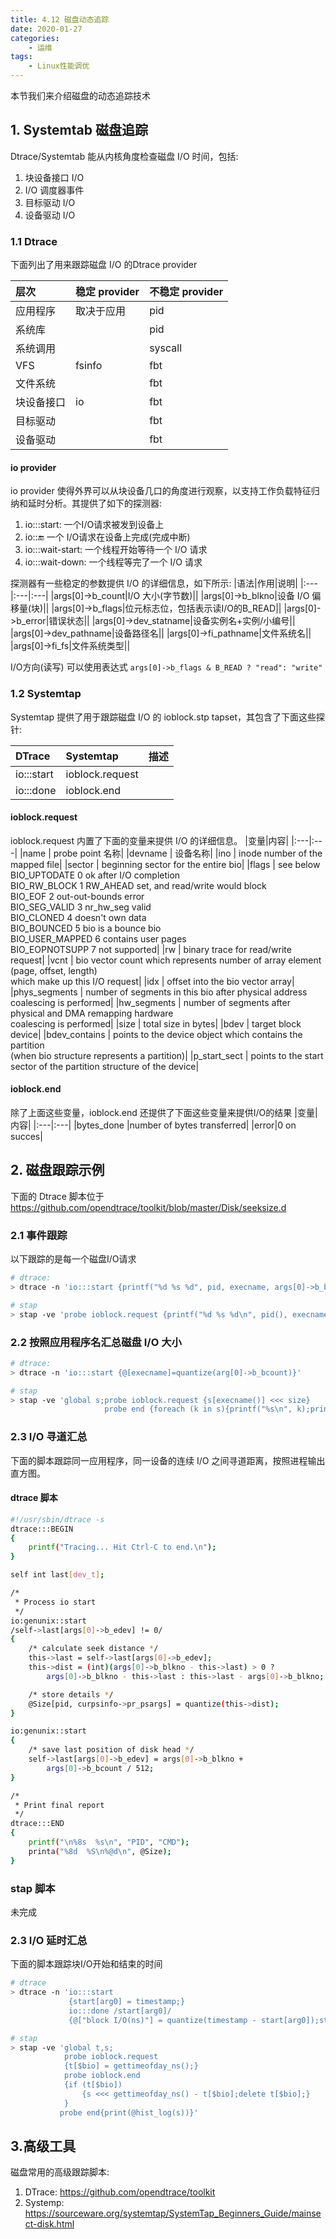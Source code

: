 ```yaml
---
title: 4.12 磁盘动态追踪
date: 2020-01-27
categories:
    - 运维
tags:
    - Linux性能调优
---
```


本节我们来介绍磁盘的动态追踪技术
<!-- more -->

## 1. Systemtab 磁盘追踪
Dtrace/Systemtab 能从内核角度检查磁盘 I/O 时间，包括:
1. 块设备接口 I/O
2. I/O 调度器事件
3. 目标驱动 I/O
4. 设备驱动 I/O

### 1.1 Dtrace
下面列出了用来跟踪磁盘 I/O 的Dtrace provider

|层次|稳定 provider|不稳定 provider|
|:---|:---|:---|
|应用程序|取决于应用|pid|
|系统库||pid|
|系统调用||syscall|
|VFS|fsinfo|fbt|
|文件系统||fbt|
|块设备接口|io|fbt|
|目标驱动||fbt|
|设备驱动||fbt|

#### io provider
io provider 使得外界可以从块设备几口的角度进行观察，以支持工作负载特征归纳和延时分析。其提供了如下的探测器:
1. io:::start: 一个I/O请求被发到设备上
2. io:::end: 一个 I/O请求在设备上完成(完成中断)
3. io:::wait-start: 一个线程开始等待一个 I/O 请求
4. io:::wait-down: 一个线程等完了一个 I/O 请求

探测器有一些稳定的参数提供 I/O 的详细信息，如下所示:
|语法|作用|说明|
|:---|:---|:---|
|args[0]->b_count|I/O 大小(字节数)||
|args[0]->b_blkno|设备 I/O 偏移量(块)||
|args[0]->b_flags|位元标志位，包括表示读I/O的B_READ||
|args[0]->b_error|错误状态||
|args[0]->dev_statname|设备实例名+实例/小编号||
|args[0]->dev_pathname|设备路径名||
|args[0]->fi_pathname|文件系统名||
|args[0]->fi_fs|文件系统类型||

I/O方向(读写) 可以使用表达式 `args[0]->b_flags & B_READ ? "read": "write"`

### 1.2 Systemtap
Systemtap 提供了用于跟踪磁盘 I/O 的 ioblock.stp tapset，其包含了下面这些探针:

|DTrace|Systemtap|描述|
|:---|:---|:---|
|io:::start|ioblock.request||
|io:::done|ioblock.end||

#### ioblock.request
ioblock.request 内置了下面的变量来提供 I/O 的详细信息。
|变量|内容|
|:---|:---|
|name      | probe point 名称|
|devname   | 设备名称|
|ino       | inode number of the mapped file|
|sector    | beginning sector for the entire bio|
|flags     | see below<br>BIO_UPTODATE    0       ok after I/O completion<br>BIO_RW_BLOCK    1       RW_AHEAD set, and read/write would block<br>BIO_EOF         2       out-out-bounds error<br>BIO_SEG_VALID   3       nr_hw_seg valid<br> BIO_CLONED      4       doesn't own data<br>BIO_BOUNCED     5       bio is a bounce bio<br>BIO_USER_MAPPED 6       contains user pages<br>BIO_EOPNOTSUPP  7       not supported|
|rw        | binary trace for read/write request|
|vcnt      | bio vector count which represents number of array element (page, offset, length)<br> which make up this I/O request|
|idx       | offset into the bio vector array|
|phys_segments | number of segments in this bio after physical address coalescing is performed|
|hw_segments |   number of segments after physical and DMA remapping hardware <br>coalescing is performed|
|size      | total size in bytes|
|bdev      | target block device|
|bdev_contains | points to the device object which contains the partition <br>(when bio structure represents a partition)|
|p_start_sect |  points to the start sector of the partition structure of the device|

#### ioblock.end
除了上面这些变量，ioblock.end 还提供了下面这些变量来提供I/O的结果
|变量|内容|
|:---|:---|
|bytes_done |number of bytes transferred|
|error|0 on succes|

## 2. 磁盘跟踪示例
下面的 Dtrace 脚本位于 https://github.com/opendtrace/toolkit/blob/master/Disk/seeksize.d

### 2.1 事件跟踪
以下跟踪的是每一个磁盘I/O请求
```bash
# dtrace:
> dtrace -n 'io:::start {printf("%d %s %d", pid, execname, args[0]->b_bcount);}'

# stap
> stap -ve 'probe ioblock.request {printf("%d %s %d\n", pid(), execname(), size)}'
```

### 2.2 按照应用程序名汇总磁盘 I/O 大小
```bash
# dtrace:
> dtrace -n 'io:::start {@[execname]=quantize(arg[0]->b_bcount)}'

# stap
> stap -ve 'global s;probe ioblock.request {s[execname()] <<< size}
                     probe end {foreach (k in s){printf("%s\n", k);print(@hist_log(s[k]))};}'
```

### 2.3 I/O 寻道汇总
下面的脚本跟踪同一应用程序，同一设备的连续 I/O 之间寻道距离，按照进程输出直方图。

#### dtrace 脚本
```bash
#!/usr/sbin/dtrace -s
dtrace:::BEGIN
{
	printf("Tracing... Hit Ctrl-C to end.\n");
}

self int last[dev_t];

/*
 * Process io start
 */
io:genunix::start
/self->last[args[0]->b_edev] != 0/
{
	/* calculate seek distance */
	this->last = self->last[args[0]->b_edev];
	this->dist = (int)(args[0]->b_blkno - this->last) > 0 ?
	    args[0]->b_blkno - this->last : this->last - args[0]->b_blkno;

	/* store details */
	@Size[pid, curpsinfo->pr_psargs] = quantize(this->dist);
}

io:genunix::start
{
	/* save last position of disk head */
	self->last[args[0]->b_edev] = args[0]->b_blkno +
	    args[0]->b_bcount / 512;
}

/*
 * Print final report
 */
dtrace:::END
{
	printf("\n%8s  %s\n", "PID", "CMD");
	printa("%8d  %S\n%@d\n", @Size);
}
```

### stap 脚本
未完成

### 2.3 I/O 延时汇总
下面的脚本跟踪块I/O开始和结束的时间
```bash
# dtrace
> dtrace -n 'io:::start 
             {start[arg0] = timestamp;}
             io:::done /start[arg0]/ 
             {@["block I/O(ns)"] = quantize(timestamp - start[arg0]);start[arg0] = 0}'

# stap
> stap -ve 'global t,s; 
            probe ioblock.request 
            {t[$bio] = gettimeofday_ns();}
            probe ioblock.end
            {if (t[$bio])
                {s <<< gettimeofday_ns() - t[$bio];delete t[$bio];}
            }
           probe end{print(@hist_log(s))}'
```

## 3.高级工具
磁盘常用的高级跟踪脚本:
1. DTrace: https://github.com/opendtrace/toolkit
2. Systemp: https://sourceware.org/systemtap/SystemTap_Beginners_Guide/mainsect-disk.html